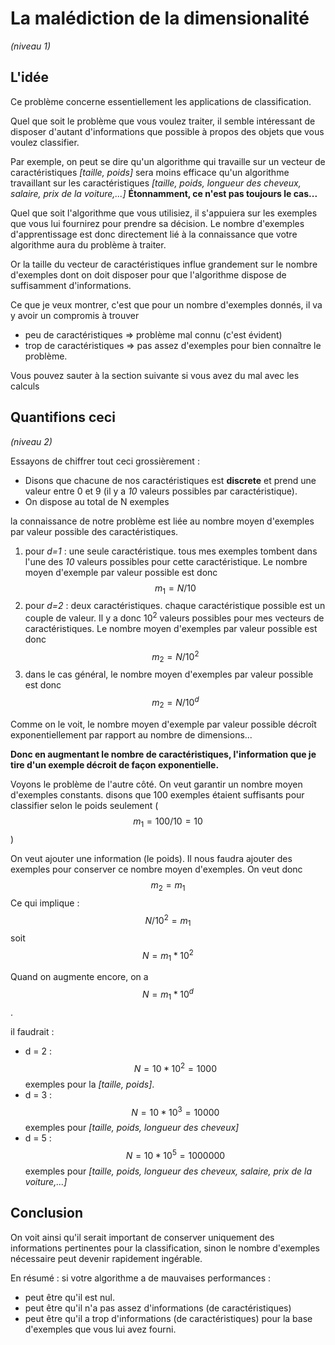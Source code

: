 <script type="text/javascript" async src="//cdn.bootcss.com/mathjax/2.7.0/MathJax.js?config=TeX-AMS-MML_HTMLorMML"></script>
<script type="text/javascript" async src="https://cdnjs.cloudflare.com/ajax/libs/mathjax/2.7.1/MathJax.js?config=TeX-MML-AM_CHTML"></script>

# La malédiction de la dimensionalité
*(niveau 1)*

## L'idée
Ce problème concerne essentiellement les applications de classification.

Quel que soit le problème que vous voulez traiter, il semble intéressant de
disposer d'autant d'informations que possible à propos des objets que vous
voulez classifier.

Par exemple, on peut se dire qu'un algorithme qui travaille sur un vecteur
de caractéristiques *[taille, poids]* sera moins efficace qu'un algorithme
travaillant sur les caractéristiques
*[taille, poids, longueur des cheveux, salaire, prix de la voiture,...]*
**Étonnamment, ce n'est pas toujours le cas...**

Quel que soit l'algorithme que vous utilisiez, il s'appuiera sur les exemples
que vous lui fournirez pour prendre sa décision.
Le nombre d'exemples d'apprentissage est donc directement lié à la connaissance
que votre algorithme aura du problème à traiter.

Or la taille du vecteur de caractéristiques influe grandement sur le nombre
d'exemples dont on doit disposer pour que l'algorithme dispose de suffisamment
d'informations.

Ce que je veux montrer, c'est que pour un nombre d'exemples donnés,
il va y avoir un compromis à trouver
- peu de caractéristiques => problème mal connu (c'est évident)
- trop de caractéristiques => pas assez d'exemples pour bien connaître le
problème.

Vous pouvez sauter à la section suivante si vous avez du mal avec les calculs

## Quantifions ceci
*(niveau 2)*

Essayons de chiffrer tout ceci grossièrement :
- Disons que chacune de nos caractéristiques est **discrete** et prend une valeur entre 0 et 9 (il y a *10* valeurs possibles par caractéristique).
- On dispose au total de N exemples

la connaissance de notre problème est liée au nombre moyen d'exemples par valeur
possible des caractéristiques.

1. pour *d=1* : une seule caractéristique.
  tous mes exemples tombent dans l'une des *10* valeurs possibles pour cette
  caractéristique.
  Le nombre moyen d'exemple par valeur possible est donc $$m_1 = N /10 $$
2. pour *d=2* : deux caractéristiques.
    chaque caractéristique possible est un couple de valeur. Il y a donc
    $10^2$ valeurs possibles pour mes vecteurs de caractéristiques.
    Le nombre moyen d'exemples par valeur possible est donc $$m_2 = N /10^2 $$
3. dans le cas général, le nombre moyen d'exemples par valeur possible est donc
$$m_2 = N /10^d $$

Comme on le voit, le nombre moyen d'exemple par valeur possible décroît
exponentiellement par rapport au nombre de dimensions...

**Donc en augmentant le nombre de caractéristiques, l'information que je tire d'un exemple décroit de façon exponentielle.**

Voyons le problème de l'autre côté. On veut garantir un nombre moyen d'exemples
constants. disons que 100 exemples étaient suffisants pour classifier selon le poids
seulement ($$m_1 = 100/10 = 10$$)

On veut ajouter une information (le poids). Il nous faudra ajouter des exemples
pour conserver ce nombre moyen d'exemples. On veut donc $$m_2=m_1$$
Ce qui implique :
$$ N/10^2 = m_1$$ soit $$N = m_1 * 10^2$$

Quand on augmente encore, on a $$ N = m_1 * 10^d$$.

il faudrait :
- d = 2 : $$N = 10*10^2 = 1000$$ exemples pour la *[taille, poids]*.
- d = 3 : $$N = 10*10^3 = 10000$$ exemples pour
*[taille, poids, longueur des cheveux]*
- d = 5 : $$N = 10*10^5 = 1 000 000$$ exemples pour
*[taille, poids, longueur des cheveux, salaire, prix de la voiture,...]*

## Conclusion

On voit ainsi qu'il serait important de conserver uniquement des informations
pertinentes pour la classification, sinon le nombre d'exemples nécessaire peut
devenir rapidement ingérable.

En résumé : si votre algorithme a de mauvaises performances :
- peut être qu'il est nul.
- peut être qu'il n'a pas assez d'informations (de caractéristiques)
- peut être qu'il a trop d'informations (de caractéristiques) pour la base
d'exemples que vous lui avez fourni.
